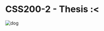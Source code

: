 # CSS200-2 - Thesis :<

![dog](https://media.tenor.com/KBRVvl9NCD4AAAAe/this-dog-is-fucked-up-bruh.png)

